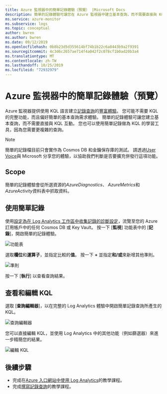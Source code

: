 ```yaml
---
title: Azure 監視器中的簡單記錄體驗（預覽） |Microsoft Docs
description: 簡單的記錄體驗可讓您在 Azure 監視器中建立基本查詢，而不需要直接與 KQL 互動。
ms.service: azure-monitor
ms.subservice: logs
ms.topic: conceptual
author: bwren
ms.author: bwren
ms.date: 09/12/2019
ms.openlocfilehash: 0b8b23d5d355614bf74b1b22c6a8443b9a2f9391
ms.sourcegitcommit: 4c3d6c2657ae714f4a042f2c078cf1b0ad20b3a4
ms.translationtype: MT
ms.contentlocale: zh-TW
ms.lasthandoff: 10/25/2019
ms.locfileid: "72932979"
---
```

# <a name="simple-logs-experience-in-azure-monitor-preview"></a>Azure 監視器中的簡單記錄體驗（預覽）
Azure 監視器提供使用 KQL 語言建立[記錄查詢](log-query-overview.md)的[豐富體驗](get-started-portal.md)。 您可能不需要 KQL 的完整功能，而且偏好簡單的基本查詢需求體驗。 簡單的記錄體驗可讓您建立基本查詢，而不需要直接與 KQL 互動。 您也可以使用簡單記錄做為 KQL 的學習工具，因為您需要更複雜的查詢。

> [!NOTE]
> 簡單的記錄檔目前只會實作為 Cosmos DB 和金鑰保存庫的測試。 請透過[User Voice](https://feedback.azure.com/forums/913690-azure-monitor)與 Microsoft 分享您的體驗，以協助我們判斷是否要擴充併發行這項功能。


## <a name="scope"></a>Scope
簡單的記錄體驗會從所選資源的*AzureDiagnostics*、 *AzureMetrics*和*AzureActivity*資料表中抓取資料。 

## <a name="using-simple-logs"></a>使用簡單記錄
使用[設定為在 Log Analytics 工作區中收集記錄的診斷設定](../platform/resource-logs-collect-storage.md)，流覽至您的 Azure 訂用帳戶中的任何 Cosmos DB 或 Key Vault。 按一下 [**監視**] 功能表中的 [**記錄**]，開啟簡單的記錄體驗。

![功能表](media/simple-logs/menu.png)

選取**欄位**和**運算子**，並指定比較的**值**。 按一下  **+** 並指定**和/或**來新增其他準則。

![準則](media/simple-logs/criteria.png)

按一下 [**執行**] 以查看查詢結果。

## <a name="view-and-edit-kql"></a>查看和編輯 KQL
選取 [**查詢編輯器**]，以在完整的 Log Analytics 體驗中開啟簡單記錄查詢所產生的 KQL。 

![查詢編輯器](media/simple-logs/query-editor.png)

您可以直接編輯 KQL，並使用 Log Analytics 中的其他功能（例如篩選器）來進一步精簡您的結果。

![編輯 KQL](media/simple-logs/edit-kql.png)


## <a name="next-steps"></a>後續步驟

- 完成在[Azure 入口網站中使用 Log Analytics](get-started-portal.md)的教學課程。
- 完成[撰寫記錄查詢](get-started-portal.md)的教學課程。
